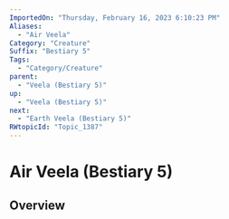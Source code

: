 ```yaml
---
ImportedOn: "Thursday, February 16, 2023 6:10:23 PM"
Aliases:
  - "Air Veela"
Category: "Creature"
Suffix: "Bestiary 5"
Tags:
  - "Category/Creature"
parent:
  - "Veela (Bestiary 5)"
up:
  - "Veela (Bestiary 5)"
next:
  - "Earth Veela (Bestiary 5)"
RWtopicId: "Topic_1387"
---
```

# Air Veela (Bestiary 5)
## Overview
